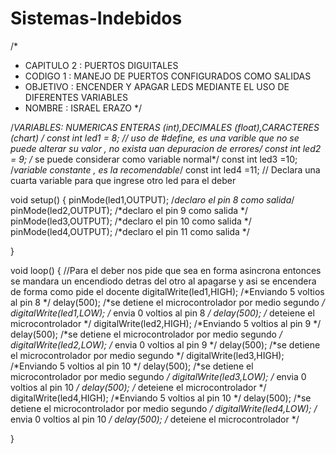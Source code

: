 # Sistemas-Indebidos
/*
 * CAPITULO 2 : PUERTOS DIGUITALES 
 * CODIGO 1 : MANEJO DE PUERTOS CONFIGURADOS COMO SALIDAS 
 * OBJETIVO : ENCENDER Y APAGAR LEDS MEDIANTE EL USO DE DIFERENTES VARIABLES 
 * NOMBRE : ISRAEL ERAZO
 */

 /*VARIABLES: NUMERICAS ENTERAS (int),DECIMALES (float),CARACTERES (chart)
*/
const int led1 = 8; // uso de #define, es una varible que no se puede alterar su valor , no exista uan depuracion de errores*/
 const int led2 = 9; /* se puede considerar como variable normal*/
 const int led3 =10; /*variable constante , es la recomendable*/
 const int led4 =11; // Declara una cuarta variable para que ingrese otro led para el deber

void setup() {
  pinMode(led1,OUTPUT);   /*declaro el pin 8 como salida*/ 
  pinMode(led2,OUTPUT);   /*declaro el pin 9 como salida */
  pinMode(led3,OUTPUT);   /*declaro el pin 10 como salida */
   pinMode(led4,OUTPUT);   /*declaro el pin 11 como salida */

}

void loop() {
  //Para el deber nos pide que sea en forma asincrona entonces se mandara un encendiodo detras del otro al apagarse y asi se encendera de forma como pide el docente
   digitalWrite(led1,HIGH); /*Enviando 5 voltios al pin 8 */
   delay(500);              /*se detiene el microcontrolador por medio segundo */
   digitalWrite(led1,LOW);  /* envia 0 voltios al pin 8 */
   delay(500);              /* deteiene el microcontrolador */
  digitalWrite(led2,HIGH); /*Enviando 5 voltios al pin 9 */
   delay(500);              /*se detiene el microcontrolador por medio segundo */
   digitalWrite(led2,LOW);  /* envia 0 voltios al pin 9 */
   delay(500);             /*se detiene el microcontrolador por medio segundo */
    digitalWrite(led3,HIGH); /*Enviando 5 voltios al pin 10 */
   delay(500);              /*se detiene el microcontrolador por medio segundo */
   digitalWrite(led3,LOW);  /* envia 0 voltios al pin 10 */
   delay(500);              /* deteiene el microcontrolador */
   digitalWrite(led4,HIGH); /*Enviando 5 voltios al pin 10 */
   delay(500);              /*se detiene el microcontrolador por medio segundo */
   digitalWrite(led4,LOW);  /* envia 0 voltios al pin 10 */
   delay(500);              /* deteiene el microcontrolador */
   
}

